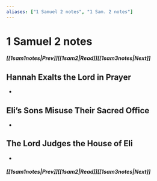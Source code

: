 ```yaml
---
aliases: ["1 Samuel 2 notes", "1 Sam. 2 notes"]
---
```

# 1 Samuel 2 notes
##### <span class=arrow-left></span>[[1sam1notes|Prev]]<span class=navigation-separator></span>[[1sam2|Read]]<span class=navigation-separator></span>[[1sam3notes|Next]]<span class=arrow-right></span>
## Hannah Exalts the Lord in Prayer
- 
## Eli’s Sons Misuse Their Sacred Office
- 
## The Lord Judges the House of Eli
- 
##### <span class=arrow-left></span>[[1sam1notes|Prev]]<span class=navigation-separator></span>[[1sam2|Read]]<span class=navigation-separator></span>[[1sam3notes|Next]]<span class=arrow-right></span>